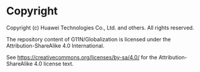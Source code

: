 Copyright
=================

Copyright (c) Huawei Technologies Co., Ltd. and others. All rights reserved.


The repository content of G11N/Globalization is licensed under the Attribution-ShareAlike 4.0 International.

See https://creativecommons.org/licenses/by-sa/4.0/ for the Attribution-ShareAlike 4.0 license text.

